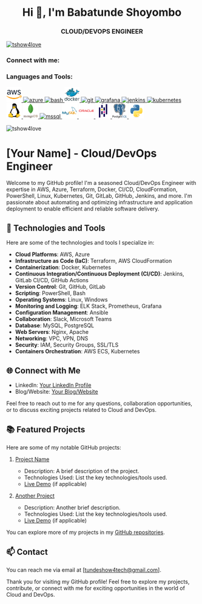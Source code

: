 <h1 align="center">Hi 👋, I'm Babatunde Shoyombo</h1>
<h3 align="center">CLOUD/DEVOPS ENGINEER</h3>

<p align="left"> <a href="https://github.com/ryo-ma/github-profile-trophy"><img src="https://github-profile-trophy.vercel.app/?username=tshow4love" alt="tshow4love" /></a> </p>

<h3 align="left">Connect with me:</h3>
<p align="left">
</p>

<h3 align="left">Languages and Tools:</h3>
<p align="left"> <a href="https://aws.amazon.com" target="_blank" rel="noreferrer"> <img src="https://raw.githubusercontent.com/devicons/devicon/master/icons/amazonwebservices/amazonwebservices-original-wordmark.svg" alt="aws" width="40" height="40"/> </a> <a href="https://azure.microsoft.com/en-in/" target="_blank" rel="noreferrer"> <img src="https://www.vectorlogo.zone/logos/microsoft_azure/microsoft_azure-icon.svg" alt="azure" width="40" height="40"/> </a> <a href="https://www.gnu.org/software/bash/" target="_blank" rel="noreferrer"> <img src="https://www.vectorlogo.zone/logos/gnu_bash/gnu_bash-icon.svg" alt="bash" width="40" height="40"/> </a> <a href="https://www.docker.com/" target="_blank" rel="noreferrer"> <img src="https://raw.githubusercontent.com/devicons/devicon/master/icons/docker/docker-original-wordmark.svg" alt="docker" width="40" height="40"/> </a> <a href="https://git-scm.com/" target="_blank" rel="noreferrer"> <img src="https://www.vectorlogo.zone/logos/git-scm/git-scm-icon.svg" alt="git" width="40" height="40"/> </a> <a href="https://grafana.com" target="_blank" rel="noreferrer"> <img src="https://www.vectorlogo.zone/logos/grafana/grafana-icon.svg" alt="grafana" width="40" height="40"/> </a> <a href="https://www.jenkins.io" target="_blank" rel="noreferrer"> <img src="https://www.vectorlogo.zone/logos/jenkins/jenkins-icon.svg" alt="jenkins" width="40" height="40"/> </a> <a href="https://kubernetes.io" target="_blank" rel="noreferrer"> <img src="https://www.vectorlogo.zone/logos/kubernetes/kubernetes-icon.svg" alt="kubernetes" width="40" height="40"/> </a> <a href="https://www.linux.org/" target="_blank" rel="noreferrer"> <img src="https://raw.githubusercontent.com/devicons/devicon/master/icons/linux/linux-original.svg" alt="linux" width="40" height="40"/> </a> <a href="https://www.mongodb.com/" target="_blank" rel="noreferrer"> <img src="https://raw.githubusercontent.com/devicons/devicon/master/icons/mongodb/mongodb-original-wordmark.svg" alt="mongodb" width="40" height="40"/> </a> <a href="https://www.microsoft.com/en-us/sql-server" target="_blank" rel="noreferrer"> <img src="https://www.svgrepo.com/show/303229/microsoft-sql-server-logo.svg" alt="mssql" width="40" height="40"/> </a> <a href="https://www.mysql.com/" target="_blank" rel="noreferrer"> <img src="https://raw.githubusercontent.com/devicons/devicon/master/icons/mysql/mysql-original-wordmark.svg" alt="mysql" width="40" height="40"/> </a> <a href="https://www.oracle.com/" target="_blank" rel="noreferrer"> <img src="https://raw.githubusercontent.com/devicons/devicon/master/icons/oracle/oracle-original.svg" alt="oracle" width="40" height="40"/> </a> <a href="https://pandas.pydata.org/" target="_blank" rel="noreferrer"> <img src="https://raw.githubusercontent.com/devicons/devicon/2ae2a900d2f041da66e950e4d48052658d850630/icons/pandas/pandas-original.svg" alt="pandas" width="40" height="40"/> </a> <a href="https://www.postgresql.org" target="_blank" rel="noreferrer"> <img src="https://raw.githubusercontent.com/devicons/devicon/master/icons/postgresql/postgresql-original-wordmark.svg" alt="postgresql" width="40" height="40"/> </a> <a href="https://www.python.org" target="_blank" rel="noreferrer"> <img src="https://raw.githubusercontent.com/devicons/devicon/master/icons/python/python-original.svg" alt="python" width="40" height="40"/> </a> </p>

<p><img align="center" src="https://github-readme-stats.vercel.app/api/top-langs?username=tshow4love&show_icons=true&locale=en&layout=compact" alt="tshow4love" /></p>

# [Your Name] - Cloud/DevOps Engineer

Welcome to my GitHub profile! I'm a seasoned Cloud/DevOps Engineer with expertise in AWS, Azure, Terraform, Docker, CI/CD, CloudFormation, PowerShell, Linux, Kubernetes, Git, GitLab, GitHub, Jenkins, and more. I'm passionate about automating and optimizing infrastructure and application deployment to enable efficient and reliable software delivery.

## 🔧 Technologies and Tools

Here are some of the technologies and tools I specialize in:

- **Cloud Platforms**: AWS, Azure
- **Infrastructure as Code (IaC)**: Terraform, AWS CloudFormation
- **Containerization**: Docker, Kubernetes
- **Continuous Integration/Continuous Deployment (CI/CD)**: Jenkins, GitLab CI/CD, GitHub Actions
- **Version Control**: Git, GitHub, GitLab
- **Scripting**: PowerShell, Bash
- **Operating Systems**: Linux, Windows
- **Monitoring and Logging**: ELK Stack, Prometheus, Grafana
- **Configuration Management**: Ansible
- **Collaboration**: Slack, Microsoft Teams
- **Database**: MySQL, PostgreSQL
- **Web Servers**: Nginx, Apache
- **Networking**: VPC, VPN, DNS
- **Security**: IAM, Security Groups, SSL/TLS
- **Containers Orchestration**: AWS ECS, Kubernetes

## 🌐 Connect with Me

- LinkedIn: [Your LinkedIn Profile](https://www.linkedin.com/in/babatunde-shoyombo/)
- Blog/Website: [Your Blog/Website](https://www.tshowtech.com)

Feel free to reach out to me for any questions, collaboration opportunities, or to discuss exciting projects related to Cloud and DevOps.

## 📚 Featured Projects

Here are some of my notable GitHub projects:

1. [Project Name](https://github.com/yourusername/project-name)
   - Description: A brief description of the project.
   - Technologies Used: List the key technologies/tools used.
   - [Live Demo](https://www.yourprojectdemo.com) (if applicable)
   
2. [Another Project](https://github.com/yourusername/another-project)
   - Description: Another brief description.
   - Technologies Used: List the key technologies/tools used.
   - [Live Demo](https://www.anotherprojectdemo.com) (if applicable)

You can explore more of my projects in my [GitHub repositories](https://github.com/tshow4love).

## 📫 Contact

You can reach me via email at [tundeshow4tech@gmail.com].

Thank you for visiting my GitHub profile! Feel free to explore my projects, contribute, or connect with me for exciting opportunities in the world of Cloud and DevOps.

